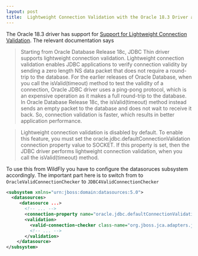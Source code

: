 ```yaml
---
layout: post
title:  Lightweight Connection Validation with the Oracle 18.3 Driver and WildFly
---
```


The Oracle 18.3 driver has support for [Support for Lightweight Connection Validation](https://docs.oracle.com/en/database/oracle/oracle-database/18/jjdbc/JDBC-getting-started.html#GUID-6AFB71F0-EFA9-43A0-AF96-03E6FB2F3521). The relevant documentation says

> Starting from Oracle Database Release 18c, JDBC Thin driver supports lightweight connection validation. Lightweight connection validation enables JDBC applications to verify connection validity by sending a zero length NS data packet that does not require a round-trip to the database. For the earlier releases of Oracle Database, when you call the isValid(timeout) method to test the validity of a connection, Oracle JDBC driver uses a ping-pong protocol, which is an expensive operation as it makes a full round-trip to the database. In Oracle Database Release 18c, the isValid(timeout) method instead sends an empty packet to the database and does not wait to receive it back. So, connection validation is faster, which results in better application performance.

> Lightweight connection validation is disabled by default. To enable this feature, you must set the oracle.jdbc.defaultConnectionValidation connection property value to SOCKET. If this property is set, then the JDBC driver performs lightweight connection validation, when you call the isValid(timeout) method.

To use this from WildFly you have to configure the datasoruces subsystem accordingly. The important part here is to switch from to `OracleValidConnectionChecker` to `JDBC4ValidConnectionChecker`

```xml
<subsystem xmlns="urn:jboss:domain:datasources:5.0">
  <datasources>
     <datasource ...>
       <!-- ... -->
       <connection-property name="oracle.jdbc.defaultConnectionValidation">SOCKET</connection-property>
       <validation>
         <valid-connection-checker class-name="org.jboss.jca.adapters.jdbc.extensions.novendor.JDBC4ValidConnectionChecker"/>
         <!-- ... -->
       </validation>
    </datasource>
</subsystem>


